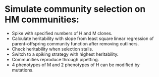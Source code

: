 # Simulate community selection on HM communities:
- Spike with specified numbers of H and M clones.
- Calculate heritability with slope from least square linear regression of parent-offspring community function after removing outliners.
- Check heritability when selection stalls. 
- Switch to a spiking strategy with highest heritability.
- Communities reproduce through pipetting.
- 4 phenotypes of M and 2 phenotypes of H can be modified by mutations.
